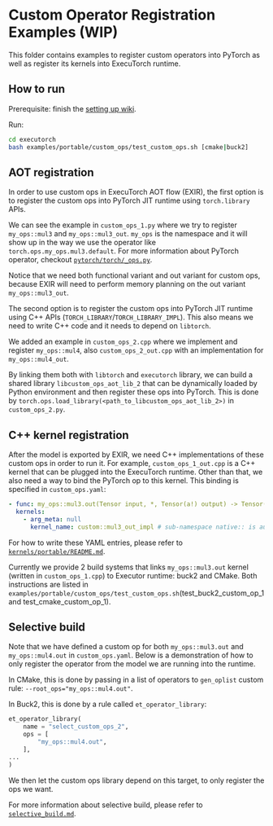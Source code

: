 # Custom Operator Registration Examples (WIP)
This folder contains examples to register custom operators into PyTorch as well as register its kernels into ExecuTorch runtime.

## How to run

Prerequisite: finish the [setting up wiki](../../../docs/source/getting-started-setup.md).

Run:

```bash
cd executorch
bash examples/portable/custom_ops/test_custom_ops.sh [cmake|buck2]
```

## AOT registration

In order to use custom ops in ExecuTorch AOT flow (EXIR), the first option is to register the custom ops into PyTorch JIT runtime using `torch.library` APIs.

We can see the example in `custom_ops_1.py` where we try to register `my_ops::mul3` and `my_ops::mul3_out`. `my_ops` is the namespace and it will show up in the way we use the operator like `torch.ops.my_ops.mul3.default`. For more information about PyTorch operator, checkout [`pytorch/torch/_ops.py`](https://github.com/pytorch/pytorch/blob/main/torch/_ops.py).

Notice that we need both functional variant and out variant for custom ops, because EXIR will need to perform memory planning on the out variant `my_ops::mul3_out`.

The second option is to register the custom ops into PyTorch JIT runtime using C++ APIs (`TORCH_LIBRARY`/`TORCH_LIBRARY_IMPL`). This also means we need to write C++ code and it needs to depend on `libtorch`.

We added an example in `custom_ops_2.cpp` where we implement and register `my_ops::mul4`, also `custom_ops_2_out.cpp` with an implementation for `my_ops::mul4_out`.

By linking them both with `libtorch` and `executorch` library, we can build a shared library `libcustom_ops_aot_lib_2` that can be dynamically loaded by Python environment and then register these ops into PyTorch. This is done by `torch.ops.load_library(<path_to_libcustom_ops_aot_lib_2>)` in `custom_ops_2.py`.

## C++ kernel registration

After the model is exported by EXIR, we need C++ implementations of these custom ops in order to run it. For example, `custom_ops_1_out.cpp` is a C++ kernel that can be plugged into the ExecuTorch runtime. Other than that, we also need a way to bind the PyTorch op to this kernel. This binding is specified in `custom_ops.yaml`:
```yaml
- func: my_ops::mul3.out(Tensor input, *, Tensor(a!) output) -> Tensor(a!)
  kernels:
    - arg_meta: null
      kernel_name: custom::mul3_out_impl # sub-namespace native:: is auto-added
```
For how to write these YAML entries, please refer to [`kernels/portable/README.md`](https://github.com/pytorch/executorch/blob/main/kernels/portable/README.md).

Currently we provide 2 build systems that links `my_ops::mul3.out` kernel (written in `custom_ops_1.cpp`) to Executor runtime: buck2 and CMake. Both instructions are listed in `examples/portable/custom_ops/test_custom_ops.sh`(test_buck2_custom_op_1 and test_cmake_custom_op_1).

## Selective build

Note that we have defined a custom op for both `my_ops::mul3.out` and `my_ops::mul4.out` in `custom_ops.yaml`. Below is a demonstration of how to only register the operator from the model we are running into the runtime.

In CMake, this is done by passing in a list of operators to `gen_oplist` custom rule: `--root_ops="my_ops::mul4.out"`.

In Buck2, this is done by a rule called `et_operator_library`:
```python
et_operator_library(
    name = "select_custom_ops_2",
    ops = [
        "my_ops::mul4.out",
    ],
...
)
```

We then let the custom ops library depend on this target, to only register the ops we want.

For more information about selective build, please refer to [`selective_build.md`](../../../docs/source/kernel-library-selective-build.md).
